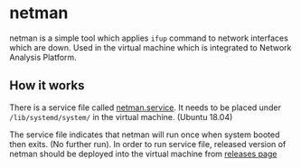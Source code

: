 # netman

netman is a simple tool which applies `ifup` command to  network interfaces which are down. 
Used in the virtual machine which is integrated to Network Analysis Platform. 

## How it works 

There is a service file called [netman.service](service/netman.service). It needs to be placed 
under `/lib/systemd/system/` in the virtual machine. (Ubuntu 18.04)

The service file indicates that netman will run once when system booted then exits. (No further run). 
In order to run service file, released version of netman should be deployed into the virtual machine
from [releases page](https://github.com/mrturkmenhub/netman/releases)